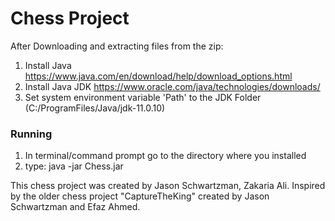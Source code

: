 # Chess Project

After Downloading and extracting files from the zip:

1. Install Java
https://www.java.com/en/download/help/download_options.html
2. Install Java JDK
https://www.oracle.com/java/technologies/downloads/
3. Set system environment variable 'Path' to the JDK Folder (C:/ProgramFiles/Java/jdk-11.0.10)

### Running

1. In terminal/command prompt go to the directory where you installed
2. type: java -jar Chess.jar

This chess project was created by Jason Schwartzman, Zakaria Ali. Inspired by the older chess project "CaptureTheKing" created by Jason Schwartzman and Efaz Ahmed.
